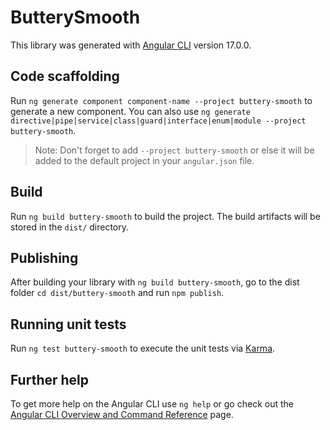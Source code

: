 # ButterySmooth

This library was generated with [Angular CLI](https://github.com/angular/angular-cli) version 17.0.0.

## Code scaffolding

Run `ng generate component component-name --project buttery-smooth` to generate a new component. You can also use `ng generate directive|pipe|service|class|guard|interface|enum|module --project buttery-smooth`.
> Note: Don't forget to add `--project buttery-smooth` or else it will be added to the default project in your `angular.json` file. 

## Build

Run `ng build buttery-smooth` to build the project. The build artifacts will be stored in the `dist/` directory.

## Publishing

After building your library with `ng build buttery-smooth`, go to the dist folder `cd dist/buttery-smooth` and run `npm publish`.

## Running unit tests

Run `ng test buttery-smooth` to execute the unit tests via [Karma](https://karma-runner.github.io).

## Further help

To get more help on the Angular CLI use `ng help` or go check out the [Angular CLI Overview and Command Reference](https://angular.io/cli) page.
